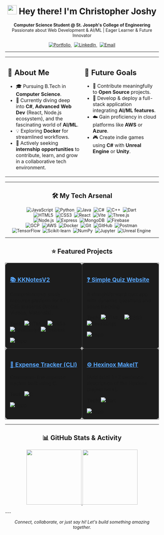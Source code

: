<div align="center">

  <h1><img src="https://media.giphy.com/media/hvRJCLFzcasrR4ia7z/giphy.gif" width="30px"> Hey there! I'm Christopher Joshy</h1>

  <p>
    <strong>Computer Science Student @ St. Joseph's College of Engineering</strong><br/>
    Passionate about Web Development & AI/ML | Eager Learner & Future Innovator
  </p>

  <p>
    <a href="https://christopherjoshy.vercel.app/" target="_blank">
      <img src="https://img.shields.io/badge/Portfolio-%23007ACC?style=for-the-badge&logo=vercel&logoColor=white" alt="Portfolio"/>
    </a>&nbsp;
    <a href="[YOUR_LINKEDIN_URL]" target="_blank">
      <img src="https://img.shields.io/badge/LinkedIn-%230077B5?style=for-the-badge&logo=linkedin&logoColor=white" alt="LinkedIn"/>
    </a>&nbsp;
    <a href="mailto:[YOUR_EMAIL_ADDRESS]">
      <img src="https://img.shields.io/badge/Email-%23D14836?style=for-the-badge&logo=gmail&logoColor=white" alt="Email"/>
    </a>
  </p>
</div>

---

<table width="100%">
  <tr>
    <td width="50%" valign="top">
      <h2>🚀 About Me</h2>
      <ul>
        <li>🎓 Pursuing B.Tech in <strong>Computer Science</strong>.</li>
        <li>🌱 Currently diving deep into <strong>C#</strong>, <strong>Advanced Web Dev</strong> (React, Node.js ecosystem), and the fascinating world of <strong>AI/ML</strong>.</li>
        <li>💡 Exploring <strong>Docker</strong> for streamlined workflows.</li>
        <li>💼 Actively seeking <strong>internship opportunities</strong> to contribute, learn, and grow in a collaborative tech environment.</li>
      </ul>
    </td>
    <td width="50%" valign="top">
      <h2>🎯 Future Goals</h2>
        <ul>
          <li>🤝 Contribute meaningfully to <strong>Open Source</strong> projects.</li>
          <li>🤖 Develop & deploy a full-stack application integrating <strong>AI/ML features</strong>.</li>
          <li>☁️ Gain proficiency in cloud platforms like <strong>AWS</strong> or <strong>Azure</strong>.</li>
          <li>🎮 Create indie games using <strong>C#</strong> with <strong>Unreal Engine</strong> or <strong>Unity</strong>.</li>
        </ul>
    </td>
  </tr>
</table>

---

<h2 align="center">🛠️ My Tech Arsenal</h2>

<p align="center">
  <img src="https://img.shields.io/badge/JavaScript-F7DF1E?style=for-the-badge&logo=javascript&logoColor=black" alt="JavaScript"/>&nbsp;
  <img src="https://img.shields.io/badge/Python-3776AB?style=for-the-badge&logo=python&logoColor=white" alt="Python"/>&nbsp;
  <img src="https://img.shields.io/badge/Java-ED8B00?style=for-the-badge&logo=openjdk&logoColor=white" alt="Java"/>&nbsp;
  <img src="https://img.shields.io/badge/C%23-239120?style=for-the-badge&logo=c-sharp&logoColor=white" alt="C#"/>&nbsp;
  <img src="https://img.shields.io/badge/C++-00599C?style=for-the-badge&logo=c%2B%2B&logoColor=white" alt="C++"/>&nbsp;
  <img src="https://img.shields.io/badge/Dart-0175C2?style=for-the-badge&logo=dart&logoColor=white" alt="Dart"/>&nbsp;
  <br/>
  <img src="https://img.shields.io/badge/HTML5-E34F26?style=for-the-badge&logo=html5&logoColor=white" alt="HTML5"/>&nbsp;
  <img src="https://img.shields.io/badge/CSS3-1572B6?style=for-the-badge&logo=css3&logoColor=white" alt="CSS3"/>&nbsp;
  <img src="https://img.shields.io/badge/React-61DAFB?style=for-the-badge&logo=react&logoColor=black" alt="React"/>&nbsp;
  <img src="https://img.shields.io/badge/Vite-646CFF?style=for-the-badge&logo=vite&logoColor=white" alt="Vite"/>&nbsp;
  <img src="https://img.shields.io/badge/Three.js-000000?style=for-the-badge&logo=three.js&logoColor=white" alt="Three.js"/>&nbsp;
  <br/>
  <img src="https://img.shields.io/badge/Node.js-339933?style=for-the-badge&logo=node.js&logoColor=white" alt="Node.js"/>&nbsp;
  <img src="https://img.shields.io/badge/Express.js-000000?style=for-the-badge&logo=express&logoColor=white" alt="Express"/>&nbsp;
  <img src="https://img.shields.io/badge/MongoDB-47A248?style=for-the-badge&logo=mongodb&logoColor=white" alt="MongoDB"/>&nbsp;
  <img src="https://img.shields.io/badge/Firebase-FFCA28?style=for-the-badge&logo=firebase&logoColor=black" alt="Firebase"/>&nbsp;
  <br/>
  <img src="https://img.shields.io/badge/Google_Cloud-4285F4?style=for-the-badge&logo=google-cloud&logoColor=white" alt="GCP"/>&nbsp;
  <img src="https://img.shields.io/badge/AWS-232F3E?style=for-the-badge&logo=amazon-aws&logoColor=white" alt="AWS"/>&nbsp;
  <img src="https://img.shields.io/badge/Docker-2496ED?style=for-the-badge&logo=docker&logoColor=white" alt="Docker"/>&nbsp;
  <img src="https://img.shields.io/badge/Git-F05032?style=for-the-badge&logo=git&logoColor=white" alt="Git"/>&nbsp;
  <img src="https://img.shields.io/badge/GitHub-181717?style=for-the-badge&logo=github&logoColor=white" alt="GitHub"/>&nbsp;
  <img src="https://img.shields.io/badge/Postman-FF6C37?style=for-the-badge&logo=postman&logoColor=white" alt="Postman"/>&nbsp;
  <br/>
  <img src="https://img.shields.io/badge/TensorFlow-FF6F00?style=for-the-badge&logo=tensorflow&logoColor=white" alt="TensorFlow"/>&nbsp;
  <img src="https://img.shields.io/badge/scikit_learn-F7931E?style=for-the-badge&logo=scikit-learn&logoColor=white" alt="Scikit-learn"/>&nbsp;
  <img src="https://img.shields.io/badge/NumPy-013243?style=for-the-badge&logo=numpy&logoColor=white" alt="NumPy"/>&nbsp;
  <img src="https://img.shields.io/badge/Jupyter-F37626?style=for-the-badge&logo=jupyter&logoColor=white" alt="Jupyter"/>&nbsp;
  <img src="https://img.shields.io/badge/Unreal_Engine-313131?style=for-the-badge&logo=unreal-engine&logoColor=white" alt="Unreal Engine"/>&nbsp;
</p>

---

<h2 align="center">⭐ Featured Projects</h2>

<table width="100%" cellspacing="10">
<tr>
    <td width="50%" valign="top" style="border: 1px solid #444; border-radius: 8px; padding: 15px; background-color: #1c1c1c;">
      <h3><a href="[Link to KKNotesV2 Repo]" target="_blank" style="color: #58a6ff;">📚 KKNotesV2</a></h3>
      <p>Comprehensive study resource platform for KTU CSE students (Notes, Videos, Materials).</p>
      <p><strong>Tech:</strong>
        <img src="https://img.shields.io/badge/HTML5-%23E34F26.svg?style=flat-square&logo=html5&logoColor=white" alt="HTML5"/>
        <img src="https://img.shields.io/badge/CSS3-%231572B6.svg?style=flat-square&logo=css3&logoColor=white" alt="CSS3"/>
        <img src="https://img.shields.io/badge/JavaScript-%23F7DF1E.svg?style=flat-square&logo=javascript&logoColor=black" alt="JavaScript"/>
        <img src="https://img.shields.io/badge/Firebase-%23FFCA28.svg?style=flat-square&logo=firebase&logoColor=black" alt="Firebase"/>
      </p>
      <a href="[Link to KKNotesV2 Repo]" target="_blank"><img src="https://img.shields.io/badge/View_Code-007ACC?style=flat-square" alt="Repo"/></a>
      </td>
    <td width="50%" valign="top" style="border: 1px solid #444; border-radius: 8px; padding: 15px; background-color: #1c1c1c;">
       <h3><a href="[Link to Quiz Repo]" target="_blank" style="color: #58a6ff;">❓ Simple Quiz Website</a></h3>
       <p>A straightforward quiz app with dynamic questions and score tracking.</p>
       <p><strong>Tech:</strong>
          <img src="https://img.shields.io/badge/HTML5-%23E34F26.svg?style=flat-square&logo=html5&logoColor=white" alt="HTML5"/>
          <img src="https://img.shields.io/badge/CSS3-%231572B6.svg?style=flat-square&logo=css3&logoColor=white" alt="CSS3"/>
          <img src="https://img.shields.io/badge/JavaScript-%23F7DF1E.svg?style=flat-square&logo=javascript&logoColor=black" alt="JavaScript"/>
       </p>
       <a href="[Link to Quiz Repo]" target="_blank"><img src="https://img.shields.io/badge/View_Code-007ACC?style=flat-square" alt="Repo"/></a>
       </td>
  </tr>
<tr>
    <td width="50%" valign="top" style="border: 1px solid #444; border-radius: 8px; padding: 15px; background-color: #1c1c1c;">
        <h3><a href="[Link to Expense Tracker Repo]" target="_blank" style="color: #58a6ff;">💸 Expense Tracker (CLI)</a></h3>
        <p>Command-line expense tracker built using C.</p>
        <p><strong>Tech:</strong>
          <img src="https://img.shields.io/badge/C-00599C?style=flat-square&logo=c&logoColor=white" alt="C"/>
        </p>
        <a href="[Link to Expense Tracker Repo]" target="_blank"><img src="https://img.shields.io/badge/View_Code-007ACC?style=flat-square" alt="Repo"/></a>
      </div>
    </td>
    <td width="50%" valign="top" style="border: 1px solid #444; border-radius: 8px; padding: 15px; background-color: #1c1c1c;">
        <h3><a href="[Link to Hexinox Repo]" target="_blank" style="color: #58a6ff;">⚙️ Hexinox MakeIT</a></h3>
        <p>[Add brief 1-2 sentence description of the Hexinox project here].</p>
        <p><strong>Tech:</strong>
          <img src="https://img.shields.io/badge/Dart-0175C2?style=flat-square&logo=dart&logoColor=white" alt="Dart"/>
          </p>
        <a href="[Link to Hexinox Repo]" target="_blank"><img src="https://img.shields.io/badge/View_Code-007ACC?style=flat-square" alt="Repo"/></a>
      </div>
    </td>
  </tr>
</table>

---

<h2 align="center">📊 GitHub Stats & Activity</h2>

<p align="center">
  <a href="https://github.com/anuraghazra/github-readme-stats">
    <img height="180em" src="https://github-readme-stats.vercel.app/api?username=YourGitHubUsername&show_icons=true&theme=tokyonight&include_all_commits=true&count_private=true&border_radius=10"/>
  </a>
  <a href="https://github.com/anuraghazra/github-readme-stats">
    <img height="180em" src="https://github-readme-stats.vercel.app/api/top-langs/?username=YourGitHubUsername&layout=compact&langs_count=8&theme=tokyonight&border_radius=10"/>
  </a>
</p>
---

<p align="center">
  <em>Connect, collaborate, or just say hi! Let's build something amazing together.</em>
</p>
